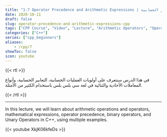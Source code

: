 ```yaml
---
title: "1-7 Operator Precedence and Arithmetic Expressions | أولويات العمليات والتعابير الحسابية"
date: 2020-10-11
draft: false
slug: operator-precedence-and-arithmetic-expressions-cpp
tags: ["CPP Course", "Video", "Lecture", "Arithmetic Operators", "Operator Precedence", "Arithmetic Expressions"]
categories: ["C++"]
series: ["cpp_beginners"]
aliases:
    - /cpp/7
showToc: false
icon: youtube
---
```


{{< rtl >}}
<p>
في هذا الدرس سنتعرف على أولويات العمليات الحسابية، التعابير الحسابية، وأنواع المعاملات الأحادية والثنائية في لغة سي بلس بلس
باستخدام الكثير من الأمثلة.
</p>
{{< /rtl >}}

---

In this lecture, we will learn about arithmetic operations and operators, mathematical expressions, operator precedence,
binary operators, and Unary Operators in C++, using multiple examples.


{{< youtube XkjK06kfeDs >}}